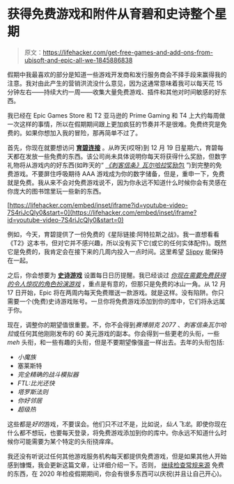 # 获得免费游戏和附件从育碧和史诗整个星期

> 原文：<https://lifehacker.com/get-free-games-and-add-ons-from-ubisoft-and-epic-all-we-1845886838>

假期中我最喜欢的部分是知道一些游戏开发商和发行服务商会不择手段来赢得我的注意。我对由此产生的营销洪流没什么意见，因为这通常意味着我可以每天花 15 分钟左右——持续大约一周——收集大量免费游戏、插件和其他对时间敏感的好东西。



我已经在 Epic Games Store 和 T2 亚马逊的 Prime Gaming 和 T4 上大约每周做一次这样的事情，所以在假期期间跟上更加疯狂的节奏并不是很难。免费终究是免费的。如果你想加入我的冒险，那再简单不过了。

首先，你现在就要想访问 [**育碧连接**](https://ubisoftconnect.com/en-US/) 。从昨天(哎呀)到 12 月 19 日星期六，育碧每天都在发放一些免费的东西。该公司尚未具体说明你每天将获得什么奖励，但数字礼物将从游戏内的好东西(如昨天的“ [*《刺客信条》瓦尔哈拉*奖励包](https://news.ubisoft.com/en-us/article/ut7KmmbHvdqv1foNnrauO/ubisofts-happy-holidays---get-free-rewards-for-assassins-creed-valhalla) ”)到完整的免费游戏。不要屏住呼吸期待 AAA 游戏成为你的数字储备，但是，重申一下，免费就是免费。我从来不会对免费游戏说不，因为你永远不知道什么时候你会有灵感在你庞大的图书馆里玩一些新的东西。

 [https://lifehacker.com/embed/inset/iframe?id=youtube-video-7S4riJcQly0&start=0](https://lifehacker.com/embed/inset/iframe?id=youtube-video-7S4riJcQly0&start=0) 

例如，今天，育碧提供了一份免费的《星际链接:阿特拉斯之战》。我一直想看看《T2》这本书，但对它并不感兴趣，所以没有买下它(或它的任何实体配件)。既然它是免费的，我肯定会在接下来的几周内投入一点时间。这里希望 [Slippy](https://www.youtube.com/watch?v=7S4riJcQly0) 能保持在一起。

之后，你会想要为 [**史诗游戏**](https://www.epicgames.com/store/en-US/download) 设置每日日历提醒。我已经谈过 [*你现在需要免费获得的令人惊叹的角色扮演游戏*](https://lifehacker.com/get-two-of-obsidian-entertainments-best-pc-rpgs-for-fre-1845845998) ，重点是有意的，但那只是免费的冰山一角。从 12 月 17 日开始，Epic 将在两周内每天免费赠送一款游戏。就是这样。没有陷阱。你只需要一个(免费)史诗游戏账号。一旦你将免费游戏添加到你的库中，它们将永远属于你。

现在，调整你的期望值很重要。不，你不会得到*赛博朋克 2077* 、*刺客信条瓦尔哈拉*或任何其他刚刚发布的 60 美元游戏的副本。你会得到一些更老的头衔，一些 *meh* 头衔，和一些有趣的头衔，但是不要期望像强盗一样出去。去年的头衔包括:

*   *小魔族*
*   塞莱斯特
*   *完全精确的战斗模拟器*
*   *FTL:比光还快*
*   *塔罗斯法则*
*   *你好邻居*
*   *超级热*

这些都是*好的*游戏，不要误会。他们只不过不是，比如说，*仙人飞龙*。即使你现在什么都不想玩，也要每天登录，将免费游戏添加到你的库中。你永远不知道什么时候你可能需要为某个特定的头衔挠痒痒。

我还没有听说过任何其他游戏服务机构每天都提供免费游戏，但是如果其他人开始感到慷慨，我会更新这篇文章，让详细介绍一下。否则， [继续检查常规来源](https://lifehacker.com/get-free-aaa-games-and-in-game-items-by-checking-these-1832733587) 免费的东西，在 2020 年检疫假期期间，你会有很多东西可以庆祝(并且让自己开心)。